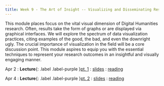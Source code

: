 ```yaml
---
title: Week 9 - The Art of Insight -- Visualizing and Disseminating Results
---
```


This module places focus on the vital visual dimension of Digital Humanities research. Often, results take the form of graphs or are displayed via graphical interfaces. We will explore the spectrum of data visualization practices, citing examples of the good, the bad, and even the downright ugly. The crucial importance of visualization in the field will be a core discussion point. This module aspires to equip you with the essential techniques to represent your research outcomes in an insightful and visually engaging manner.

Apr 2
: **Lecture**{: .label .label-purple }[pt. 1](#)
  : [slides](https://registrar.princeton.edu/course-offerings/course-details?term=1244&courseid=013536)
  : [reading](https://registrar.princeton.edu/course-offerings/course-details?term=1244&courseid=013536)

Apr 4
: **Lecture**{: .label .label-purple }[pt. 2](#)
  : [slides](https://registrar.princeton.edu/course-offerings/course-details?term=1244&courseid=013536)
  : [reading](https://registrar.princeton.edu/course-offerings/course-details?term=1244&courseid=013536)